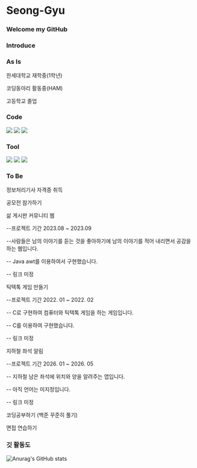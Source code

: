 # Seong-Gyu


### Welcome my GitHub


### Introduce


### As Is



한세대학교 재학중(1학년)


코딩동아리 활동중(HAM)


고등학교 졸업


### Code


<img src="https://img.shields.io/badge/JAVA-007396?style=flat&logo=Eclipse IDE&logoColor=white"/> <img src="https://img.shields.io/badge/PYTHON-3776AB?style=flat&logo=Python&logoColor=white"/>
<img src="https://img.shields.io/badge/C-A8B9CC?style=flat&logo=C&logoColor=white"/>

### Tool

<img src="https://img.shields.io/badge/Eclipse IDE-2C2255?style=flat&logo=Eclipse IDE&logoColor=white"/>  <img src="https://img.shields.io/badge/Visual Studio-5C2D91?style=flat&logo=Visual Studio&logoColor=white"/>  <img src="https://img.shields.io/badge/Visual Studio Code-007ACC?style=flat&logo=Visual Studio code&logoColor=white"/>


###  To Be

정보처리기사 자격증 취득

공모전 참가하기


삶 게시판 커뮤니티 웹


--프로젝트 기간 2023.08 ~ 2023.09

--사람들은 남의 이야기를 듣는 것을 좋아하기에 남의 이야기를 적어 내리면서 공감을 하는 웹입니다.

-- Java awt를 이용하여서 구현했습니다.

-- 링크 미정


틱텍톡 게임 만들기

--프로젝트 기간 2022. 01 ~ 2022. 02

-- C로 구현하여 컴퓨터와 틱텍톡 게임을 하는 게임입니다.

-- C를 이용하여 구현했습니다.

-- 링크 미정


지하철 좌석 알림 

--프로젝트 기간 2026. 01 ~ 2026. 05

-- 지하철 남은 좌석에 위치와 양을 알려주는 앱입니다.

-- 아직 언어는 미지정입니다.

-- 링크 미정


코딩공부하기 (백준 꾸준히 풀기)

면접 연습하기


### 깃 활동도

![Anurag's GitHub stats](https://github-readme-stats.vercel.app/api?username=Seonggyu0806&show_icons=true&theme=radical)



